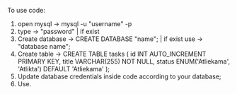 To use code:

1. open mysql -> mysql -u "username" -p
2. type -> "password" | if exist
3. Create database -> CREATE DATABASE "name"; | if exist use -> "database name";
4. Create table ->
CREATE TABLE tasks (
    id INT AUTO_INCREMENT PRIMARY KEY,
    title VARCHAR(255) NOT NULL,
    status ENUM('Atliekama', 'Atlikta') DEFAULT 'Atliekama'
);
5. Update database credentials inside code according to your database;
6. Use.

